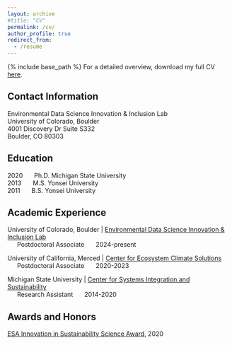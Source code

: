 ```yaml
---
layout: archive
#title: "CV"
permalink: /cv/
author_profile: true
redirect_from:
  - /resume
---
```


<!-- Google tag (gtag.js) -->
<script async src="https://www.googletagmanager.com/gtag/js?id=G-2QHZKG68W9"></script>
<script>
  window.dataLayer = window.dataLayer || [];
  function gtag(){dataLayer.push(arguments);}
  gtag('js', new Date());

  gtag('config', 'G-2QHZKG68W9');
</script>

{% include base_path %}
For a detailed overview, download my full CV [here](../files/CV_Min_Gon_Chung_Aug_2024.pdf).


## Contact Information
Environmental Data Science Innovation & Inclusion Lab<br>
University of Colorado, Boulder<br>
4001 Discovery Dr Suite S332<br>
Boulder, CO 80303<br>


## Education
2020 &ensp;  &ensp;    Ph.D. Michigan State University<br>
2013 &ensp;  &ensp;    M.S. Yonsei University<br>
2011 &ensp;  &ensp;    B.S. Yonsei University<br>


## Academic Experience
University of Colorado, Boulder | [Environmental Data Science Innovation & Inclusion Lab](https://esiil.org/)<br>
&ensp; &ensp;        Postdoctoral Associate   &ensp;  &ensp;     2024-present

University of California, Merced | [Center for Ecosystem Climate Solutions](https://california-ecosystem-climate.solutions/)<br>
&ensp; &ensp;         Postdoctoral Associate   &ensp; &ensp;      2020-2023

Michigan State University | [Center for Systems Integration and Sustainability](https://www.canr.msu.edu/csis/)<br>
&ensp; &ensp;         Research Assistant   &ensp; &ensp;      2014-2020


## Awards and Honors
[ESA Innovation in Sustainability Science Award](https://esajournals.onlinelibrary.wiley.com/doi/10.1002/bes2.1790), 2020

